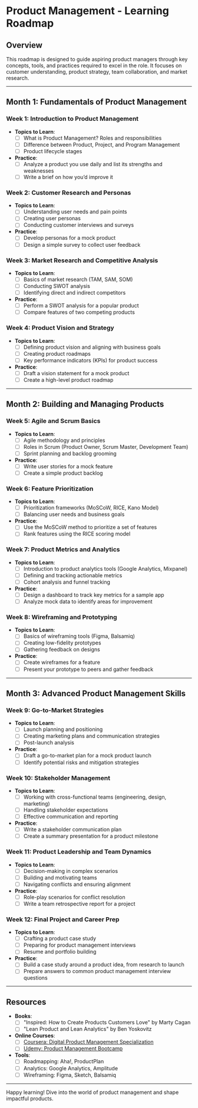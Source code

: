 # Product Management - Learning Roadmap

## Overview
This roadmap is designed to guide aspiring product managers through key concepts, tools, and practices required to excel in the role. It focuses on customer understanding, product strategy, team collaboration, and market research.

---

## Month 1: Fundamentals of Product Management

### Week 1: Introduction to Product Management
- **Topics to Learn**:
  - [ ] What is Product Management? Roles and responsibilities
  - [ ] Difference between Product, Project, and Program Management
  - [ ] Product lifecycle stages
- **Practice**:
  - [ ] Analyze a product you use daily and list its strengths and weaknesses
  - [ ] Write a brief on how you’d improve it

### Week 2: Customer Research and Personas
- **Topics to Learn**:
  - [ ] Understanding user needs and pain points
  - [ ] Creating user personas
  - [ ] Conducting customer interviews and surveys
- **Practice**:
  - [ ] Develop personas for a mock product
  - [ ] Design a simple survey to collect user feedback

### Week 3: Market Research and Competitive Analysis
- **Topics to Learn**:
  - [ ] Basics of market research (TAM, SAM, SOM)
  - [ ] Conducting SWOT analysis
  - [ ] Identifying direct and indirect competitors
- **Practice**:
  - [ ] Perform a SWOT analysis for a popular product
  - [ ] Compare features of two competing products

### Week 4: Product Vision and Strategy
- **Topics to Learn**:
  - [ ] Defining product vision and aligning with business goals
  - [ ] Creating product roadmaps
  - [ ] Key performance indicators (KPIs) for product success
- **Practice**:
  - [ ] Draft a vision statement for a mock product
  - [ ] Create a high-level product roadmap

---

## Month 2: Building and Managing Products

### Week 5: Agile and Scrum Basics
- **Topics to Learn**:
  - [ ] Agile methodology and principles
  - [ ] Roles in Scrum (Product Owner, Scrum Master, Development Team)
  - [ ] Sprint planning and backlog grooming
- **Practice**:
  - [ ] Write user stories for a mock feature
  - [ ] Create a simple product backlog

### Week 6: Feature Prioritization
- **Topics to Learn**:
  - [ ] Prioritization frameworks (MoSCoW, RICE, Kano Model)
  - [ ] Balancing user needs and business goals
- **Practice**:
  - [ ] Use the MoSCoW method to prioritize a set of features
  - [ ] Rank features using the RICE scoring model

### Week 7: Product Metrics and Analytics
- **Topics to Learn**:
  - [ ] Introduction to product analytics tools (Google Analytics, Mixpanel)
  - [ ] Defining and tracking actionable metrics
  - [ ] Cohort analysis and funnel tracking
- **Practice**:
  - [ ] Design a dashboard to track key metrics for a sample app
  - [ ] Analyze mock data to identify areas for improvement

### Week 8: Wireframing and Prototyping
- **Topics to Learn**:
  - [ ] Basics of wireframing tools (Figma, Balsamiq)
  - [ ] Creating low-fidelity prototypes
  - [ ] Gathering feedback on designs
- **Practice**:
  - [ ] Create wireframes for a feature
  - [ ] Present your prototype to peers and gather feedback

---

## Month 3: Advanced Product Management Skills

### Week 9: Go-to-Market Strategies
- **Topics to Learn**:
  - [ ] Launch planning and positioning
  - [ ] Creating marketing plans and communication strategies
  - [ ] Post-launch analysis
- **Practice**:
  - [ ] Draft a go-to-market plan for a mock product launch
  - [ ] Identify potential risks and mitigation strategies

### Week 10: Stakeholder Management
- **Topics to Learn**:
  - [ ] Working with cross-functional teams (engineering, design, marketing)
  - [ ] Handling stakeholder expectations
  - [ ] Effective communication and reporting
- **Practice**:
  - [ ] Write a stakeholder communication plan
  - [ ] Create a summary presentation for a product milestone

### Week 11: Product Leadership and Team Dynamics
- **Topics to Learn**:
  - [ ] Decision-making in complex scenarios
  - [ ] Building and motivating teams
  - [ ] Navigating conflicts and ensuring alignment
- **Practice**:
  - [ ] Role-play scenarios for conflict resolution
  - [ ] Write a team retrospective report for a project

### Week 12: Final Project and Career Prep
- **Topics to Learn**:
  - [ ] Crafting a product case study
  - [ ] Preparing for product management interviews
  - [ ] Resume and portfolio building
- **Practice**:
  - [ ] Build a case study around a product idea, from research to launch
  - [ ] Prepare answers to common product management interview questions

---

## Resources
- **Books**:
  - [ ] "Inspired: How to Create Products Customers Love" by Marty Cagan
  - [ ] "Lean Product and Lean Analytics" by Ben Yoskovitz
- **Online Courses**:
  - [ ] [Coursera: Digital Product Management Specialization](https://www.coursera.org/)
  - [ ] [Udemy: Product Management Bootcamp](https://www.udemy.com/)
- **Tools**:
  - [ ] Roadmapping: Aha!, ProductPlan
  - [ ] Analytics: Google Analytics, Amplitude
  - [ ] Wireframing: Figma, Sketch, Balsamiq

---

Happy learning! Dive into the world of product management and shape impactful products.
